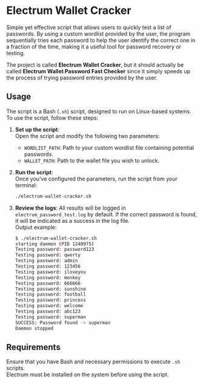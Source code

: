 # Electrum Wallet Cracker

Simple yet effective script that allows users to quickly test a list of passwords. By using a custom wordlist provided by the user, the program sequentially tries each password to help the user identify the correct one in a fraction of the time, making it a useful tool for password recovery or testing.

The project is called **Electrum Wallet Cracker**, but it should actually be called **Electrum Wallet Password Fast Checker** since it simply speeds up the process of trying password entries provided by the user.

## Usage

The script is a Bash (`.sh`) script, designed to run on Linux-based systems. To use the script, follow these steps:

1. **Set up the script**:  
   Open the script and modify the following two parameters:
    - `WORDLIST_PATH`: Path to your custom wordlist file containing potential passwords.
    - `WALLET_PATH`: Path to the wallet file you wish to unlock.

2. **Run the script**:  
   Once you've configured the parameters, run the script from your terminal:

   ```bash
   ./electrum-wallet-cracker.sh

3. **Review the logs**:
   All results will be logged in `electrum_password_test.log` by default. If the correct password is found, it will be indicated as a success in the log file.  
   Output example:

   ```bash
   $ ./electrum-wallet-cracker.sh 
   starting daemon (PID 1240975)
   Testing password: password123
   Testing password: qwerty
   Testing password: admin
   Testing password: 123456
   Testing password: iloveyou
   Testing password: monkey
   Testing password: 666666
   Testing password: sunshine
   Testing password: football
   Testing password: princess
   Testing password: welcome
   Testing password: abc123
   Testing password: superman
   SUCCESS: Password found -> superman
   Daemon stopped

## Requirements

Ensure that you have Bash and necessary permissions to execute `.sh` scripts.  
Electrum must be installed on the system before using the script.
